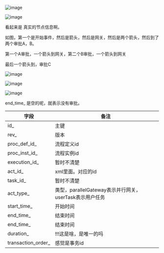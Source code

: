 ![image](https://user-images.githubusercontent.com/97614802/193014438-b06a055b-58e3-4682-b255-501104cb45fe.png)

![image](https://user-images.githubusercontent.com/97614802/193018579-1af7904c-b32a-4270-b8a8-99f39e41ba27.png)


看起来是 真实的节点信息啊。

如图，第一个是开始事件，然后是箭头，然后是网关，然后是两个箭头，然后到了两个审批A，B。

第一个A审批，一个箭头到网关，第二个B审批，一个箭头到网关

最后一个箭头到，审批C

![image](https://user-images.githubusercontent.com/97614802/193017829-b183c30e-5167-4f13-9869-e376fe2420f8.png)

![image](https://user-images.githubusercontent.com/97614802/193017968-b98fa6db-7ee8-41ec-b2a0-97bdeedd4038.png)

![image](https://user-images.githubusercontent.com/97614802/193018721-85bfce65-3647-47b6-a611-2ece8320fe49.png)


end_time_ 是空的呢，就表示没有审批。

|字段|备注|
|-|-|
|id_|主键|
|rev_|版本|
|proc_def_id_|流程定义id|
|proc_inst_id_|流程实例id|
|execution_id_|暂时不清楚|
|act_id_|xml里面。对应的id|
|task_id_|暂时不清楚|
|act_type_|类型，parallelGateway表示并行网关，userTask表示用户任务|
|start_time_|开始时间|
|end_time_|结束时间|
|end_time_|结束时间|
|duration_|!!!这是啥，是唯一的吗|
|transaction_order_|感觉是事务id|
